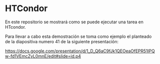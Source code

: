 # HTCondor
En este repositorio se mostrará como se puede ejecutar una tarea en HTcondor.

Para llevar a cabo esta demostración se toma como ejemplo el planteado de la diapositiva numero 41 de la siguiente presentación:

https://docs.google.com/presentation/d/1_D_Q6aC9fJk1QEOeaOfEPR51IPQw-fd1VEmcZyL0mnE/edit#slide=id.p4



